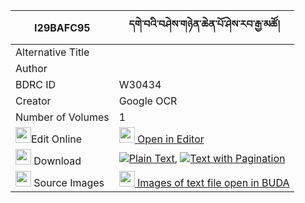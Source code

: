 |I29BAFC95|དགེ་བའི་བཤེས་གཉེན་ཆེན་པོ་ཤེས་རབ་རྒྱ་མཚོ། 
| --- | --- 
|Alternative Title |
|Author | 
|BDRC ID | W30434
|Creator | Google OCR
|Number of Volumes| 1
|<img width="25" src="https://img.icons8.com/color/25/000000/edit-property.png">Edit Online| [<img width="25" src="https://avatars.githubusercontent.com/u/45091458?s=200&v=4"> Open in Editor](http://editor.openpecha.org/I29BAFC95)
|<img width="25" src="https://img.icons8.com/fluent/48/000000/download-2.png"/>  Download | [![](https://img.icons8.com/color/20/000000/txt.png)Plain Text](https://github.com/Openpecha/I29BAFC95/releases/download/v2/gewa_i_shenyen_chenp_plain_I29BAFC95.zip), [![](https://img.icons8.com/color/20/000000/txt.png)Text with Pagination](https://github.com/Openpecha/I29BAFC95/releases/download/v2/gewa_i_shenyen_chenp_pages_I29BAFC95.zip)
|<img width="25" src="https://img.icons8.com/plasticine/100/000000/pictures-folder.png"/>  Source Images | [<img width="25" src="https://library.bdrc.io/icons/BUDA-small.svg"> Images of text file open in BUDA](https://library.bdrc.io/show/bdr:W30434)